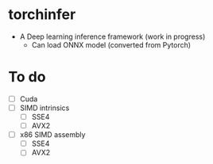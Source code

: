 # torchinfer

- A Deep learning inference framework (work in progress)
  - Can load ONNX model (converted from Pytorch) 

# To do

- [ ] Cuda 
- [ ] SIMD intrinsics
   - [ ] SSE4
   - [ ] AVX2
- [ ] x86 SIMD assembly
   - [ ] SSE4
   - [ ] AVX2

